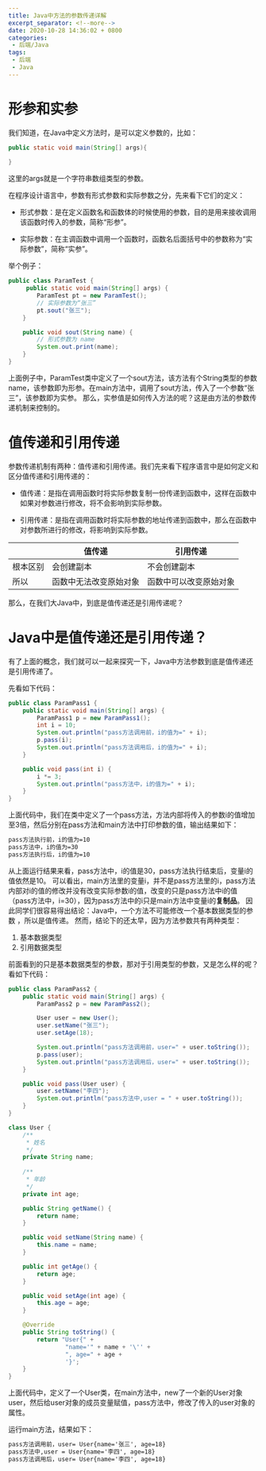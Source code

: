 ```yaml
---
title: Java中方法的参数传递详解
excerpt_separator: <!--more-->
date: 2020-10-28 14:36:02 + 0800
categories:
 - 后端/Java
tags:
 - 后端
 - Java
---
```


# 形参和实参

我们知道，在Java中定义方法时，是可以定义参数的，比如：

```java
public static void main(String[] args){
    
}
```

这里的args就是一个字符串数组类型的参数。

在程序设计语言中，参数有形式参数和实际参数之分，先来看下它们的定义：

- 形式参数：是在定义函数名和函数体的时候使用的参数，目的是用来接收调用该函数时传入的参数，简称“形参”。

- 实际参数：在主调函数中调用一个函数时，函数名后面括号中的参数称为“实际参数”，简称“实参”。

举个例子：

```java
public class ParamTest {
     public static void main(String[] args) {
        ParamTest pt = new ParamTest();
        // 实际参数为“张三”
        pt.sout("张三");
    }

    public void sout(String name) {
        // 形式参数为 name
        System.out.print(name);
    }   
}
```

上面例子中，ParamTest类中定义了一个sout方法，该方法有个String类型的参数name，该参数即为形参。在main方法中，调用了sout方法，传入了一个参数“张三”，该参数即为实参。
那么，实参值是如何传入方法的呢？这是由方法的参数传递机制来控制的。

<!--more-->

# 值传递和引用传递

参数传递机制有两种：值传递和引用传递。我们先来看下程序语言中是如何定义和区分值传递和引用传递的：

- 值传递：是指在调用函数时将实际参数复制一份传递到函数中，这样在函数中如果对参数进行修改，将不会影响到实际参数。

- 引用传递：是指在调用函数时将实际参数的地址传递到函数中，那么在函数中对参数所进行的修改，将影响到实际参数。

|          | 值传递                 | 引用传递               |
| -------- | ---------------------- | ---------------------- |
| 根本区别 | 会创建副本             | 不会创建副本           |
| 所以     | 函数中无法改变原始对象 | 函数中可以改变原始对象 |

那么，在我们大Java中，到底是值传递还是引用传递呢？

# Java中是值传递还是引用传递？

有了上面的概念，我们就可以一起来探究一下，Java中方法参数到底是值传递还是引用传递了。

先看如下代码：

```java
public class ParamPass1 {
    public static void main(String[] args) {
        ParamPass1 p = new ParamPass1();
        int i = 10;
        System.out.println("pass方法调用前，i的值为=" + i);
        p.pass(i);
        System.out.println("pass方法调用后，i的值为=" + i);
    }

    public void pass(int i) {
        i *= 3;
        System.out.println("pass方法中，i的值为=" + i);
    }
}
```

上面代码中，我们在类中定义了一个pass方法，方法内部将传入的参数i的值增加至3倍，然后分别在pass方法和main方法中打印参数的值，输出结果如下：

```txt
pass方法执行前，i的值为=10
pass方法中，i的值为=30
pass方法执行后，i的值为=10
```

从上面运行结果来看，pass方法中，i的值是30，pass方法执行结束后，变量i的值依然是10。
可以看出，main方法里的变量i，并不是pass方法里的i，pass方法内部对i的值的修改并没有改变实际参数i的值，改变的只是pass方法中i的值（pass方法中，i=30），因为pass方法中的i只是main方法中变量i的<b>复制品</b>。
因此同学们很容易得出结论：Java中，一个方法不可能修改一个基本数据类型的参数 ，所以是值传递。
然而，结论下的还太早，因为方法参数共有两种类型：

1. 基本数据类型
2. 引用数据类型

前面看到的只是基本数据类型的参数，那对于引用类型的参数，又是怎么样的呢？看如下代码：

```java
public class ParamPass2 {
    public static void main(String[] args) {
        ParamPass2 p = new ParamPass2();

        User user = new User();
        user.setName("张三");
        user.setAge(18);

        System.out.println("pass方法调用前，user=" + user.toString());
        p.pass(user);
        System.out.println("pass方法调用后，user=" + user.toString());
    }

    public void pass(User user) {
        user.setName("李四");
        System.out.println("pass方法中,user = " + user.toString());
    }
}

class User {
    /**
     * 姓名
     */
    private String name;
    
    /**
     * 年龄
     */
    private int age;

    public String getName() {
        return name;
    }

    public void setName(String name) {
        this.name = name;
    }

    public int getAge() {
        return age;
    }

    public void setAge(int age) {
        this.age = age;
    }

    @Override
    public String toString() {
        return "User{" +
                "name='" + name + '\'' +
                ", age=" + age +
                '}';
    }
}
```

上面代码中，定义了一个User类，在main方法中，new了一个新的User对象user，然后给user对象的成员变量赋值，pass方法中，修改了传入的user对象的属性。

运行main方法，结果如下：

```txt
pass方法调用前，user= User{name='张三', age=18}
pass方法中,user = User{name='李四', age=18}
pass方法调用后，user= User{name='李四', age=18}
```

